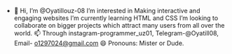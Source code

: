 - 👋 Hi, I’m @Oyatillouz-08
 I’m interested in Making interactive and engaging websites
 I’m currently learning HTML and CSS
 I’m looking to collaborate on bigger projects which attract many users from all over the world.
📫 Through instagram-programmer_uz01, Telegram-@Oyatill08,  Email- o1297024@gmail.com
😄 Pronouns: Mister or Dude.

<!---
Oyatillouz-08/Oyatillouz-08 is a ✨ special ✨ repository because its `README.md` (this file) appears on your GitHub profile.
You can click the Preview link to take a look at your changes.
--->
